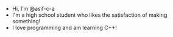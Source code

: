 - Hi, I’m @asif-c-a
- I'm a high school student who likes the satisfaction of making something!
- I love programming and am learning C++!

<!---
asif-c-a/asif-c-a is a ✨ special ✨ repository because its `README.md` (this file) appears on your GitHub profile.
You can click the Preview link to take a look at your changes.
--->
